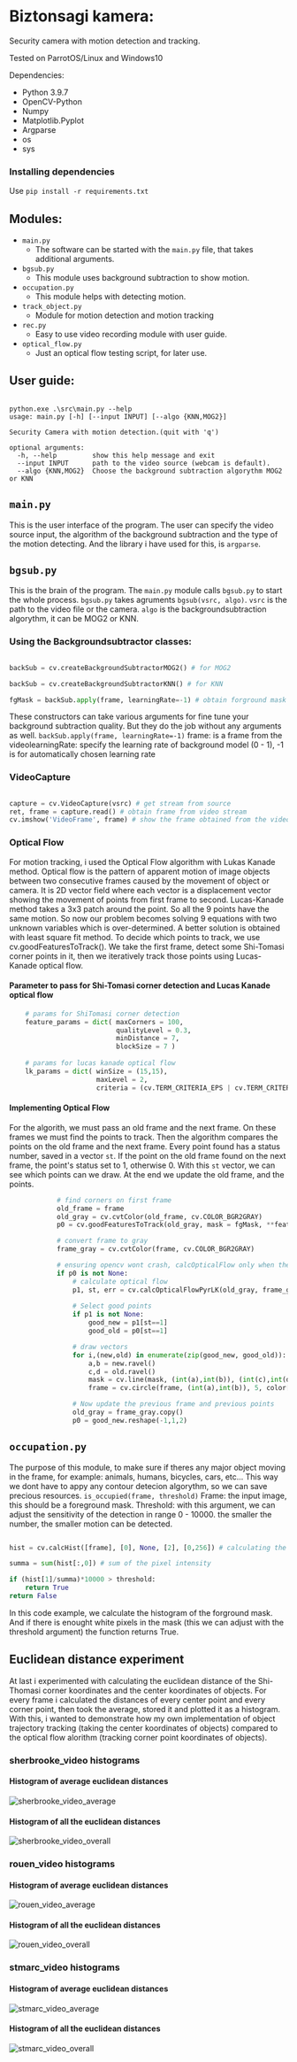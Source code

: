 # Biztonsagi kamera:

Security camera with motion detection and tracking.  

Tested on ParrotOS/Linux and Windows10

Dependencies:
  - Python 3.9.7
  - OpenCV-Python
  - Numpy
  - Matplotlib.Pyplot
  - Argparse
  - os
  - sys

### Installing dependencies

Use ```pip install -r requirements.txt```
  
## Modules:
  
  - `main.py`
      - The software can be started with the `main.py` file, that takes additional arguments.
  - `bgsub.py`
      - This module uses background subtraction to show motion.
  - `occupation.py`
      - This module helps with detecting motion.
  - `track_object.py`
      - Module for motion detection and motion tracking
  - `rec.py`
      - Easy to use video recording module with user guide.
  - `optical_flow.py`
      - Just an optical flow testing script, for later use.

## User guide:

```

python.exe .\src\main.py --help
usage: main.py [-h] [--input INPUT] [--algo {KNN,MOG2}]

Security Camera with motion detection.(quit with 'q')

optional arguments:
  -h, --help         show this help message and exit
  --input INPUT      path to the video source (webcam is default).
  --algo {KNN,MOG2}  Choose the background subtraction algorythm MOG2 or KNN

```

## `main.py`

This is the user interface of the program. The user can specify the video source input, the algorithm of the background subtraction and the type of the motion detecting. And the library i have used for this, is `argparse`.

## `bgsub.py`

This is the brain of the program. The `main.py` module calls `bgsub.py` to start the whole process. `bgsub.py` takes agruments `bgsub(vsrc, algo)`. `vsrc` is the path to the video file or the camera. `algo` is the backgroundsubtraction algorythm, it can be MOG2 or KNN.

### Using the Backgroundsubtractor classes:

```python

backSub = cv.createBackgroundSubtractorMOG2() # for MOG2

backSub = cv.createBackgroundSubtractorKNN() # for KNN

fgMask = backSub.apply(frame, learningRate=-1) # obtain forground mask of video stream

```

These constructors can take various arguments for fine tune your background subtraction quality. But they do the job without any arguments as well. `backSub.apply(frame, learningRate=-1)` frame: is a frame from the videolearningRate: specify the learning rate of background model (0 - 1), -1 is for automatically chosen learning rate

### VideoCapture

```python

capture = cv.VideoCapture(vsrc) # get stream from source
ret, frame = capture.read() # obtain frame from video stream
cv.imshow('VideoFrame', frame) # show the frame obtained from the videostream

```

### Optical Flow

For motion tracking, i used the Optical Flow algorithm with Lukas Kanade method. Optical flow is the pattern of apparent motion of image objects between two consecutive frames caused by the movement of object or camera. It is 2D vector field where each vector is a displacement vector showing the movement of points from first frame to second. Lucas-Kanade method takes a 3x3 patch around the point. So all the 9 points have the same motion. So now our problem becomes solving 9 equations with two unknown variables which is  over-determined. A better solution is obtained with least square fit method. 
To decide which points to track, we use cv.goodFeaturesToTrack(). We take the first frame, detect some Shi-Tomasi corner points in it, then we iteratively track those points using Lucas-Kanade optical flow.

#### Parameter to pass for Shi-Tomasi corner detection and Lucas Kanade optical flow

```python
    # params for ShiTomasi corner detection
    feature_params = dict( maxCorners = 100,
                           qualityLevel = 0.3,
                           minDistance = 7,
                           blockSize = 7 )
    
    # params for lucas kanade optical flow
    lk_params = dict( winSize = (15,15),
                      maxLevel = 2,
                      criteria = (cv.TERM_CRITERIA_EPS | cv.TERM_CRITERIA_COUNT, 10, 0.03))
```

#### Implementing Optical Flow

For the algorith, we must pass an old frame and the next frame. On these frames we must find the points to track. Then the algorithm compares the points on the old frame and the next frame. Every point found has a status number, saved in a vector `st`. If the point on the old frame found on the next frame, the point's status set to 1, otherwise 0. With this `st` vector, we can see which points can we draw. At the end we update the old frame, and the points.

```python
            # find corners on first frame
            old_frame = frame
            old_gray = cv.cvtColor(old_frame, cv.COLOR_BGR2GRAY)
            p0 = cv.goodFeaturesToTrack(old_gray, mask = fgMask, **feature_params)

            # convert frame to gray
            frame_gray = cv.cvtColor(frame, cv.COLOR_BGR2GRAY)

            # ensuring opencv wont crash, calcOpticalFlow only when there are points to track
            if p0 is not None:
                # calculate optical flow
                p1, st, err = cv.calcOpticalFlowPyrLK(old_gray, frame_gray, p0, None, **lk_params)
            
                # Select good points
                if p1 is not None:
                    good_new = p1[st==1]
                    good_old = p0[st==1]

                # draw vectors
                for i,(new,old) in enumerate(zip(good_new, good_old)):
                    a,b = new.ravel()
                    c,d = old.ravel()
                    mask = cv.line(mask, (int(a),int(b)), (int(c),int(d)), color[i].tolist(), 4)
                    frame = cv.circle(frame, (int(a),int(b)), 5, color[i].tolist(), -1)

                # Now update the previous frame and previous points
                old_gray = frame_gray.copy()
                p0 = good_new.reshape(-1,1,2)
```

## `occupation.py`

The purpose of this module, to make sure if theres any major object moving in the frame, for example: animals, humans, bicycles, cars, etc... This way we dont have to appy any contour detecion algorythm, so we can save precious resources. `is_occupied(frame, threshold)` Frame: the input image, this should be a foreground mask. Threshold: with this argument, we can adjust the sensitivity of the detection in range 0 - 10000. the smaller the number, the smaller motion can be detected. 

```python

hist = cv.calcHist([frame], [0], None, [2], [0,256]) # calculating the histogram of the binary image

summa = sum(hist[:,0]) # sum of the pixel intensity

if (hist[1]/summa)*10000 > threshold:
    return True
return False

```

In this code example, we calculate the histogram of the forground mask. And if there is enought white pixels in the mask (this we can adjust with the threshold argument) the function returns True.

## Euclidean distance experiment

At last i experimented with calculating the euclidean distance of the Shi-Thomasi corner koordinates and the center koordinates of objects. For every frame i calculated the distances of every center point and every corner point, then took the average, stored it and plotted it as a histogram. With this, i wanted to demonstrate how my own implementation of object trajectory tracking (taking the center koordinates of objects) compared to the optical flow alorithm (tracking corner point koordinates of objects).

### sherbrooke_video histograms

#### Histogram of average euclidean distances

![sherbrooke_video_average](https://github.com/Pecneb/Biztonsagi-Kamera-Projekt/blob/master/euclidean_distance_histograms/sherbrooke_video_average_euclidean_distance_histogram.png)

#### Histogram of all the euclidean distances

![sherbrooke_video_overall](https://github.com/Pecneb/Biztonsagi-Kamera-Projekt/blob/master/euclidean_distance_histograms/sherbrooke_video_euclidean_distance_histogram.png)

### rouen_video histograms

#### Histogram of average euclidean distances

![rouen_video_average](https://github.com/Pecneb/Biztonsagi-Kamera-Projekt/blob/master/euclidean_distance_histograms/rouen_video_average_euclidean_distance_histogram.png)

#### Histogram of all the euclidean distances

![rouen_video_overall](https://github.com/Pecneb/Biztonsagi-Kamera-Projekt/blob/master/euclidean_distance_histograms/rouen_video_euclidean_distance_histogram.png)

### stmarc_video histograms

#### Histogram of average euclidean distances

![stmarc_video_average](https://github.com/Pecneb/Biztonsagi-Kamera-Projekt/blob/master/euclidean_distance_histograms/stmarc_video_average_euclidean_distance_histogram.png)

#### Histogram of all the euclidean distances

![stmarc_video_overall](https://github.com/Pecneb/Biztonsagi-Kamera-Projekt/blob/master/euclidean_distance_histograms/stmarc_video_euclidean_distance_histogram.png)
